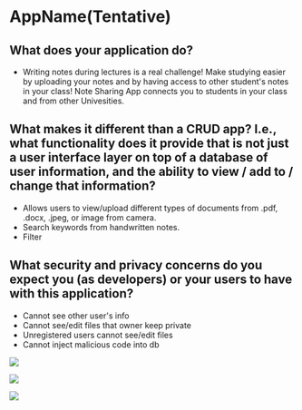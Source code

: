 # AppName(Tentative)

## What does your application do?

- Writing notes during lectures is a real challenge! Make studying easier by uploading your notes and by having access to other student's notes in your class! Note Sharing App connects you to students in your class and from other Univesities.

## What makes it different than a CRUD app? I.e., what functionality does it provide that is not just a user interface layer on top of a database of user information, and the ability to view / add to / change that information?

- Allows users to view/upload different types of documents from .pdf, .docx, .jpeg, or image from camera.
- Search keywords from handwritten notes.
- Filter 

## What security and privacy concerns do you expect you (as developers) or your users to have with this application?
- Cannot see other user's info
- Cannot see/edit files that owner keep private
- Unregistered users cannot see/edit files
- Cannot inject malicious code into db


![](https://i.imgur.com/yJcQuWU.png)

![](https://i.imgur.com/2iLlxEi.png)

![](https://i.imgur.com/cdygEIC.png)
